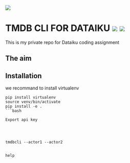 ![](https://www.themoviedb.org/assets/2/v4/logos/v2/blue_short-8e7b30f73a4020692ccca9c88bafe5dcb6f8a62a4c6bc55cd9ba82bb2cd95f6c.svg)
# TMDB CLI FOR DATAIKU ![](https://img.shields.io/badge/python-%3E%3D3.7-green) ![](https://img.shields.io/badge/status-beta-orange)

This is my private repo for Dataiku coding assignment

## The aim


## Installation


we recommand to install virtualenv 
```
pip install virtualenv 
source venv/bin/activate
pip install -e . 
```bash

Export api key




tmdbcli --actor1 --actor2


help
